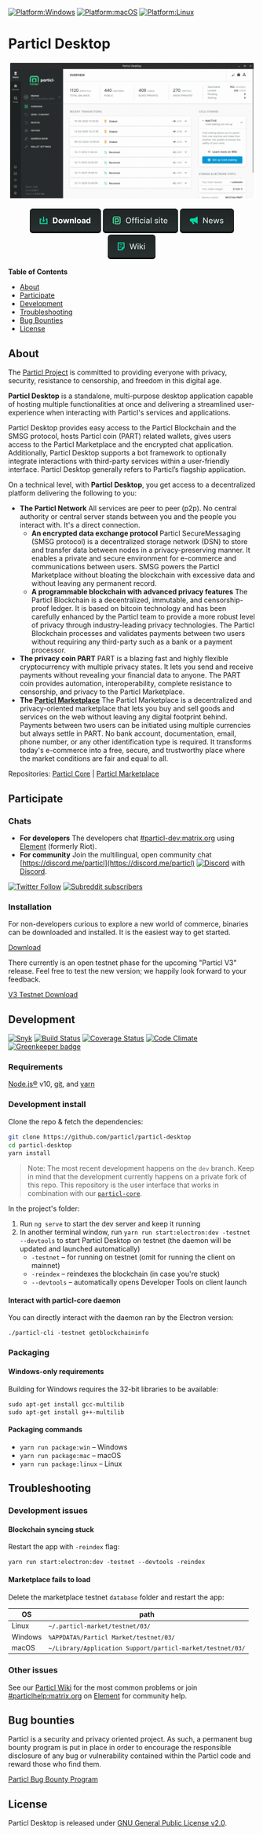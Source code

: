 [![Platform:Windows](https://img.shields.io/badge/platform-Windows-lightgrey)](https://github.com/particl/particl-desktop/releases/latest)
[![Platform:macOS](https://img.shields.io/badge/platform-macOS-lightgrey)](https://github.com/particl/particl-desktop/releases/latest)
[![Platform:Linux](https://img.shields.io/badge/platform-Linux-lightgrey)](https://github.com/particl/particl-desktop/releases/latest)

# Particl Desktop

![Particl Desktop 3.0 Preview](.github-readme/particl-desktop-3.0-preview.gif)

<p align="center">
   <a href="https://github.com/particl/particl-desktop/releases"><img src=".github-readme/button-download.png" alt="Download Wallet"></a>
   <a href="https://particl.io"><img src=".github-readme/button-website.png" alt="Official website"></a>
   <a href="https://particl.news"><img src=".github-readme/button-news.png" alt="Lastest news"></a>
   <a href="https://particl.wiki"><img src=".github-readme/button-wiki.png" alt="Project wiki"></a>
</p>

**Table of Contents**

* [About](#about)
* [Participate](#participate)
* [Development](#development)
* [Troubleshooting](#troubleshooting)
* [Bug Bounties](#bug-bounties)
* [License](#license)

## About
The [Particl Project](https://particl.news/about/) is committed to providing everyone with privacy, security, resistance to censorship, and freedom in this digital age.

**Particl Desktop** is a standalone, multi-purpose desktop application capable of hosting multiple functionalities at once and delivering a streamlined user-experience when interacting with Particl's services and applications. 

Particl Desktop provides easy access to the Particl Blockchain and the SMSG protocol, hosts Particl coin (PART) related wallets, gives users access to the Particl Marketplace and the encrypted chat application. Additionally, Particl Desktop supports a bot framework to optionally integrate interactions with third-party services within a user-friendly interface. Particl Desktop generally refers to Particl’s flagship application.

On a technical level, with **Particl Desktop**, you get access to a decentralized platform delivering the following to you:

* **The Particl Network** 
All services are peer to peer (p2p). No central authority or central server stands between you and the people you interact with. It's a direct connection.
   * **An encrypted data exchange protocol** 
Particl SecureMessaging (SMSG protocol) is a decentralized storage network (DSN) to store and transfer data between nodes in a privacy-preserving manner. It enables a private and secure environment for e-commerce and communications between users. SMSG powers the Particl Marketplace without bloating the blockchain with excessive data and without leaving any permanent record.
   * **A programmable blockchain with advanced privacy features** 
The Particl Blockchain is a decentralized, immutable, and censorship-proof ledger. It is based on bitcoin technology and has been carefully enhanced by the Particl team to provide a more robust level of privacy through industry-leading privacy technologies. The Particl Blockchain processes and validates payments between two users without requiring any third-party such as a bank or a payment processor.
* **The privacy coin PART** 
PART is a blazing fast and highly flexible cryptocurrency with multiple privacy states. It lets you send and receive payments without revealing your financial data to anyone. The PART coin provides automation, interoperability, complete resistance to censorship, and privacy to the Particl Marketplace.
* **The [Particl Marketplace](https://particl.io/marketplace)** 
The Particl Marketplace is a decentralized and privacy-oriented marketplace that lets you buy and sell goods and services on the web without leaving any digital footprint behind. Payments between two users can be initiated using multiple currencies but always settle in PART. No bank account, documentation, email, phone number, or any other identification type is required. It transforms today's e-commerce into a free, secure, and trustworthy place where the market conditions are fair and equal to all.

Repositories: [Particl Core](https://github.com/particl/particl-core) | [Particl Marketplace](https://github.com/particl/particl-market) 

## Participate

### Chats

* **For developers** The developers chat [#particl-dev:matrix.org](https://app.element.io/#/room/#particl-dev:matrix.org) using [Element](https://element.io) (formerly Riot).
* **For community** Join the multilingual, open community chat [https://discord.me/particl](https://discord.me/particl) [![Discord](https://img.shields.io/discord/391967609660112925)](https://discord.me/particl) with [Discord](https://discord.com).

[![Twitter Follow](https://img.shields.io/twitter/follow/ParticlProject?label=follow%20us&style=social)](http://twitter.com/particlproject)
[![Subreddit subscribers](https://img.shields.io/reddit/subreddit-subscribers/particl?style=social)](http://reddit.com/r/particl)

### Installation

For non-developers curious to explore a new world of commerce, binaries can be downloaded and installed. It is the easiest way to get started.

[Download](https://github.com/particl/particl-desktop/releases/latest) 

There currently is an open testnet phase for the upcoming "Particl V3" release. Feel free to test the new version; we happily look forward to your feedback.

[V3 Testnet Download](https://github.com/particl/particl-desktop/releases/)

## Development

[![Snyk](https://snyk.io/test/github/particl/particl-desktop/badge.svg)](https://snyk.io/test/github/particl/particl-desktop)
[![Build Status](https://travis-ci.org/particl/particl-desktop.svg?branch=master)](https://travis-ci.org/particl/particl-desktop)
[![Coverage Status](https://coveralls.io/repos/github/particl/particl-desktop/badge.svg?branch=master)](https://coveralls.io/github/particl/particl-desktop?branch=master)
[![Code Climate](https://codeclimate.com/github/particl/particl-desktop/badges/gpa.svg)](https://codeclimate.com/github/particl/particl-desktop)
[![Greenkeeper badge](https://badges.greenkeeper.io/particl/particl-desktop.svg)](https://greenkeeper.io/)

### Requirements

[Node.js®](https://nodejs.org/) v10, [git](https://git-scm.com/), and [yarn](https://yarnpkg.com/en/)

### Development install

Clone the repo & fetch the dependencies:

```bash
git clone https://github.com/particl/particl-desktop
cd particl-desktop
yarn install
```

> Note: The most recent development happens on the `dev` branch. Keep in mind that the development currently happens on a private fork of this repo. This repository is the user interface that works in combination with our [`particl-core`](https://github.com/particl/particl-core).

In the project's folder:

1. Run `ng serve` to start the dev server and keep it running
1. In another terminal window, run `yarn run start:electron:dev -testnet --devtools` to start Particl Desktop on testnet (the daemon will be updated and launched automatically)
   * `-testnet` – for running on testnet (omit for running the client on mainnet)
   * `-reindex` – reindexes the blockchain (in case you're stuck)
   * `--devtools` – automatically opens Developer Tools on client launch

#### Interact with particl-core daemon

You can directly interact with the daemon ran by the Electron version:

```
./particl-cli -testnet getblockchaininfo
```

### Packaging

#### Windows-only requirements

Building for Windows requires the 32-bit libraries to be available:

```
sudo apt-get install gcc-multilib
sudo apt-get install g++-multilib
```

#### Packaging commands

* `yarn run package:win` – Windows
* `yarn run package:mac` – macOS
* `yarn run package:linux` – Linux


## Troubleshooting

### Development issues

#### Blockchain syncing stuck

Restart the app with `-reindex` flag:

```
yarn run start:electron:dev -testnet --devtools -reindex
```

#### Marketplace fails to load

Delete the marketplace testnet `database` folder and restart the app:

| OS      | path                                                       |
|---------|------------------------------------------------------------|
| Linux   | `~/.particl-market/testnet/03/`                            |
| Windows | `%APPDATA%/Particl Market/testnet/03/`                     |
| macOS   | `~/Library/Application Support/particl-market/testnet/03/` |

### Other issues

See our [Particl Wiki](https://particl.wiki/) for the most common problems or join [#particlhelp:matrix.org](https://app.element.io/#/room/#particlhelp:matrix.org) on [Element](https://element.io) for community help.

## Bug bounties

Particl is a security and privacy oriented project. As such, a permanent bug bounty program is put in place in order to encourage the responsible disclosure of any bug or vulnerability contained within the Particl code and reward those who find them.

[Particl Bug Bounty Program](https://particl.io/bug-bounties/)

## License

Particl Desktop is released under [GNU General Public License v2.0](LICENSE).
